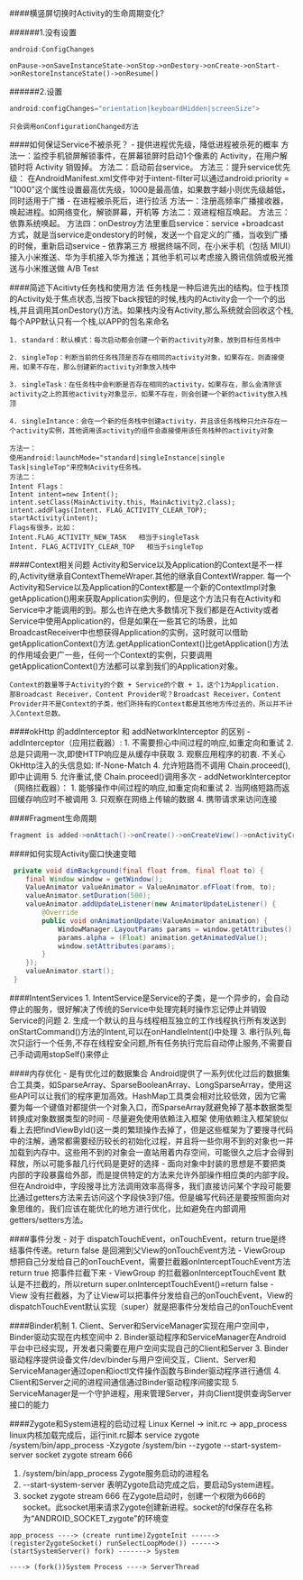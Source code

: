 ####横竖屏切换时Activity的生命周期变化?

######1.没有设置
```java
android:ConfigChanges
```
    onPause->onSaveInstanceState->onStop->onDestory->onCreate->onStart->onRestoreInstanceState()->onResume()
######2.设置
```java
android:configChanges="orientation|keyboardHidden|screenSize">
```
	只会调用onConfigurationChanged方法

####如何保证Service不被杀死？
    - 提供进程优先级，降低进程被杀死的概率
      方法一：监控手机锁屏解锁事件，在屏幕锁屏时启动1个像素的 Activity，在用户解锁时将 Activity 销毁掉。
      方法二：启动前台service。
      方法三：提升service优先级：
      在AndroidManifest.xml文件中对于intent-filter可以通过android:priority = "1000"这个属性设置最高优先级，1000是最高值，如果数字越小则优先级越低，同时适用于广播
    - 在进程被杀死后，进行拉活
      方法一：注册高频率广播接收器，唤起进程。如网络变化，解锁屏幕，开机等
      方法二：双进程相互唤起。
      方法三：依靠系统唤起。
      方法四：onDestroy方法里重启service：service +broadcast 方式，就是当service走ondestory的时候，发送一个自定义的广播，当收到广播的时候，重新启动service
    - 依靠第三方 根据终端不同，在小米手机（包括 MIUI）接入小米推送、华为手机接入华为推送；其他手机可以考虑接入腾讯信鸽或极光推送与小米推送做 A/B Test

####简述下Acitivty任务栈和使用方法
    任务栈是一种后进先出的结构。位于栈顶的Activity处于焦点状态,当按下back按钮的时候,栈内的Activity会一个一个的出栈,并且调用其onDestory()方法。如果栈内没有Activity,那么系统就会回收这个栈,每个APP默认只有一个栈,以APP的包名来命名

    1. standard：默认模式：每次启动都会创建一个新的activity对象，放到目标任务栈中

    2. singleTop：判断当前的任务栈顶是否存在相同的activity对象，如果存在，则直接使用，如果不存在，那么创建新的activity对象放入栈中

    3. singleTask：在任务栈中会判断是否存在相同的activity，如果存在，那么会清除该activity之上的其他activity对象显示，如果不存在，则会创建一个新的activity放入栈顶

    4. singleIntance：会在一个新的任务栈中创建activity，并且该任务栈种只允许存在一个activity实例，其他调用该activity的组件会直接使用该任务栈种的activity对象

    方法一：
    使用android:launchMode="standard|singleInstance|single Task|singleTop"来控制Acivity任务栈。
    方法二：
    Intent Flags：
    Intent intent=new Intent();
    intent.setClass(MainActivity.this, MainActivity2.class);
    intent.addFlags(Intent. FLAG_ACTIVITY_CLEAR_TOP);
    startActivity(intent);
    Flags有很多，比如：
    Intent.FLAG_ACTIVITY_NEW_TASK   相当于singleTask
    Intent. FLAG_ACTIVITY_CLEAR_TOP   相当于singleTop

####Context相关问题
    Activity和Service以及Application的Context是不一样的,Activity继承自ContextThemeWraper.其他的继承自ContextWrapper.
    每一个Activity和Service以及Application的Context都是一个新的ContextImpl对象
    getApplication()用来获取Application实例的，但是这个方法只有在Activity和Service中才能调用的到。那么也许在绝大多数情况下我们都是在Activity或者Service中使用Application的，但是如果在一些其它的场景，比如BroadcastReceiver中也想获得Application的实例，这时就可以借助getApplicationContext()方法.getApplicationContext()比getApplication()方法的作用域会更广一些，任何一个Context的实例，只要调用getApplicationContext()方法都可以拿到我们的Application对象。
    
    Context的数量等于Activity的个数 + Service的个数 + 1，这个1为Application.
    那Broadcast Receiver，Content Provider呢？Broadcast Receiver，Content Provider并不是Context的子类，他们所持有的Context都是其他地方传过去的，所以并不计入Context总数。

####okHttp 的addInterceptor 和 addNetworkInterceptor 的区别
    - addInterceptor（应用拦截器）:
        1. 不需要担心中间过程的响应,如重定向和重试
        2. 总是只调用一次,即使HTTP响应是从缓存中获取
        3. 观察应用程序的初衷. 不关心OkHttp注入的头信息如: If-None-Match
        4. 允许短路而不调用 Chain.proceed(),即中止调用
        5. 允许重试,使 Chain.proceed()调用多次
    - addNetworkInterceptor（网络拦截器）：
      1. 能够操作中间过程的响应,如重定向和重试
      2. 当网络短路而返回缓存响应时不被调用
      3. 只观察在网络上传输的数据
      4. 携带请求来访问连接

####Fragment生命周期
```java
fragment is added->onAttach()->onCreate()->onCreateView()->onActivityCreated->onStart()->onResume()->fragment is active->onPause->onStop()->onDestoryView()->onDestory()->onDetach()->fragment is destoryed
```
####如何实现Activity窗口快速变暗
```java
 private void dimBackground(final float from, final float to) {
 	final Window window = getWindow();
 	ValueAnimator valueAnimator = ValueAnimator.ofFloat(from, to);
 	valueAnimator.setDuration(500);
 	valueAnimator.addUpdateListener(new AnimatorUpdateListener() {
 		@Override
	 	public void onAnimationUpdate(ValueAnimator animation) {
 			WindowManager.LayoutParams params = window.getAttributes();
 			params.alpha = (Float) animation.getAnimatedValue();
 			window.setAttributes(params);
 		}
 	});
 	valueAnimator.start();
 }
```

####IntentServices
    1. IntentService是Service的子类，是一个异步的，会自动停止的服务，很好解决了传统的Service中处理完耗时操作忘记停止并销毁Service的问题
    2.  生成一个默认的且与线程相互独立的工作线程执行所有发送到onStartCommand()方法的Intent,可以在onHandleIntent()中处理
    3. 串行队列,每次只运行一个任务,不存在线程安全问题,所有任务执行完后自动停止服务,不需要自己手动调用stopSelf()来停止

####内存优化
    - 是有优化过的数据集合 Android提供了一系列优化过后的数据集合工具类，如SparseArray、SparseBooleanArray、LongSparseArray，使用这些API可以让我们的程序更加高效。HashMap工具类会相对比较低效，因为它需要为每一个键值对都提供一个对象入口，而SparseArray就避免掉了基本数据类型转换成对象数据类型的时间
    - 尽量避免使用依赖注入框架 使用依赖注入框架貌似看上去把findViewById()这一类的繁琐操作去掉了，但是这些框架为了要搜寻代码中的注解，通常都需要经历较长的初始化过程，并且将一些你用不到的对象也一并加载到内存中。这些用不到的对象会一直站用着内存空间，可能很久之后才会得到释放，所以可能多敲几行代码是更好的选择
    - 面向对象中封装的思想是不要把类内部的字段暴露给外部，而是提供特定的方法来允许外部操作相应类的内部字段。但在Android中，字段搜寻比方法调用效率高得多，我们直接访问某个字段可能要比通过getters方法来去访问这个字段快3到7倍。但是编写代码还是要按照面向对象思维的，我们应该在能优化的地方进行优化，比如避免在内部调用getters/setters方法。

####事件分发
    - 对于 dispatchTouchEvent，onTouchEvent，return true是终结事件传递。return false 是回溯到父View的onTouchEvent方法
    - ViewGroup 想把自己分发给自己的onTouchEvent，需要拦截器onInterceptTouchEvent方法return true 把事件拦截下来
    - ViewGroup 的拦截器onInterceptTouchEvent 默认是不拦截的，所以return super.onInterceptTouchEvent()=return false
    - View 没有拦截器，为了让View可以把事件分发给自己的onTouchEvent，View的dispatchTouchEvent默认实现（super）就是把事件分发给自己的onTouchEvent

####Binder机制
    1. Client、Server和ServiceManager实现在用户空间中，Binder驱动实现在内核空间中
    2. Binder驱动程序和ServiceManager在Android平台中已经实现，开发者只需要在用户空间实现自己的Client和Server
    3. Binder驱动程序提供设备文件/dev/binder与用户空间交互，Client、Server和ServiceManager通过open和ioctl文件操作函数与Binder驱动程序进行通信
    4. Client和Server之间的进程间通信通过Binder驱动程序间接实现
    5. ServiceManager是一个守护进程，用来管理Server，并向Client提供查询Server接口的能力

####Zygote和System进程的启动过程
	Linux Kernel -> init.rc -> app_process
linux内核加载完成后，运行init.rc脚本
    service zygote /system/bin/app_process -Xzygote /system/bin --zygote --start-system-server socket zygote stream 666

1. /system/bin/app_process Zygote服务启动的进程名
2. --start-system-server 表明Zygote启动完成之后，要启动System进程。
3. socket zygote stream 666 在Zygote启动时，创建一个权限为666的socket。此socket用来请求Zygote创建新进程。socket的fd保存在名称为“ANDROID_SOCKET_zygote”的环境变

```
app_process ----> (create runtime)ZygoteInit ------> (registerZygoteSocket() runSelectLoopMode()) ------> (startSystemServer() fork) -------> System
```

```
----> (fork())System Process ----> ServerThread
```